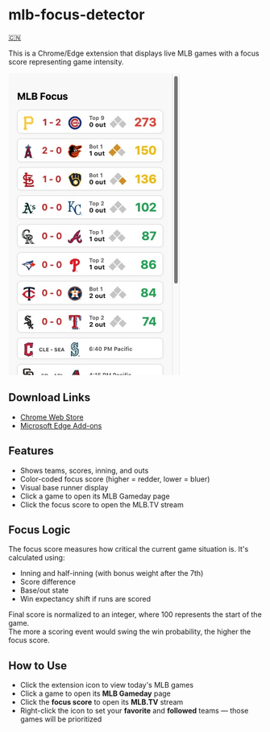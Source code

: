 # mlb-focus-detector

[🇨🇳](./README.zh.md)

This is a Chrome/Edge extension that displays live MLB games with a focus score representing game intensity.

![Popup UI Demo](assets/popup-demo.png)

## Download Links

- [Chrome Web Store](https://chromewebstore.google.com/detail/mlb-focus/laknmnfpnchmnpmojbnpehkabjklnlph)
- [Microsoft Edge Add-ons](https://microsoftedge.microsoft.com/addons/detail/mlb-focus/pfangejelekehaajmelfbamecciajlhp)

## Features

- Shows teams, scores, inning, and outs  
- Color-coded focus score (higher = redder, lower = bluer)  
- Visual base runner display  
- Click a game to open its MLB Gameday page  
- Click the focus score to open the MLB.TV stream  

## Focus Logic

The focus score measures how critical the current game situation is. It's calculated using:
- Inning and half-inning (with bonus weight after the 7th)
- Score difference
- Base/out state
- Win expectancy shift if runs are scored

Final score is normalized to an integer, where 100 represents the start of the game.  
The more a scoring event would swing the win probability, the higher the focus score.

## How to Use

- Click the extension icon to view today's MLB games  
- Click a game to open its **MLB Gameday** page  
- Click the **focus score** to open its **MLB.TV** stream  
- Right-click the icon to set your **favorite** and **followed** teams — those games will be prioritized  
